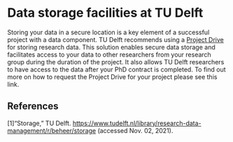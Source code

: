 # Data storage facilities at TU Delft 

Storing your data in a secure location is a key element of a successful project with a data component. TU Delft recommends using a [Project Drive]((https://tudelft.topdesk.net/tas/public/ssp/content/detail/service?unid=846ebb16181c43b5836c063a917dd199&from=03aa10b9-c5aa-4e0a-80b1-28ee7ab383df)) for storing research data. This solution enables secure data storage and facilitates access to your data to other researchers from your research group during the duration of the project. It also allows TU Delft researchers to have access to the data after your PhD contract is completed. To find out more on how to request the Project Drive for your project please see this link. 


## References
[1]“Storage,” TU Delft. https://www.tudelft.nl/library/research-data-management/r/beheer/storage (accessed Nov. 02, 2021).
